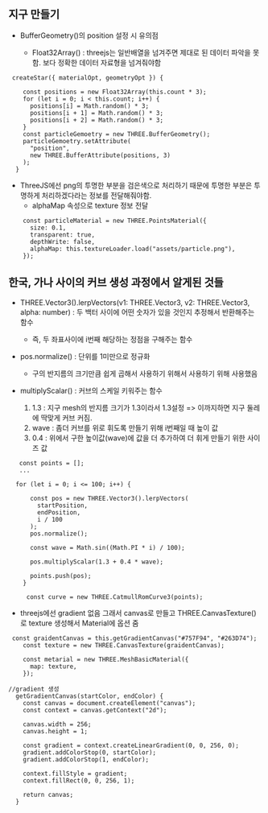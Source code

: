 ## 지구 만들기

- BufferGeometry()의 position 설정 시 유의점

  - Float32Array() : threejs는 일반배열을 넘겨주면 제대로 된 데이터 파악을 못함. 보다 정확한 데이터 자료형을 넘겨줘야함

```
 createStar({ materialOpt, geometryOpt }) {

    const positions = new Float32Array(this.count * 3);
    for (let i = 0; i < this.count; i++) {
      positions[i] = Math.random() * 3;
      positions[i + 1] = Math.random() * 3;
      positions[i + 2] = Math.random() * 3;
    }
    const particleGemoetry = new THREE.BufferGeometry();
    particleGemoetry.setAttribute(
      "position",
      new THREE.BufferAttribute(positions, 3)
    );
  }
```

- ThreeJS에선 png의 투명한 부분을 검은색으로 처리하기 때문에 투명한 부분은 투명하게 처리하겠다라는 정보를 전달해줘야함.
  - alphaMap 속성으로 texture 정보 전달

```
    const particleMaterial = new THREE.PointsMaterial({
      size: 0.1,
      transparent: true,
      depthWrite: false,
      alphaMap: this.textureLoader.load("assets/particle.png"),
    });

```

## 한국, 가나 사이의 커브 생성 과정에서 알게된 것들

- THREE.Vector3().lerpVectors(v1: THREE.Vector3, v2: THREE.Vector3, alpha: number) : 두 백터 사이에 어떤 숫자가 있을 것인지 추정해서 반환해주는 함수

  - 즉, 두 좌표사이에 i번째 해당하는 정점을 구해주는 함수

- pos.normalize() : 단위를 1미만으로 정규화

  - 구의 반지름의 크기만큼 쉽게 곱해서 사용하기 위해서 사용하기 위해 사용했음

- multiplyScalar() : 커브의 스케일 키워주는 함수
  1. 1.3 : 지구 mesh의 반지름 크기가 1.3이라서 1.3설정 => 이까지하면 지구 둘레에 딱맞게 커브 커짐.
  2. wave : 좀더 커브를 위로 휘도록 만들기 위해 i번째일 때 높이 값
  3. 0.4 : 위에서 구한 높이값(wave)에 값을 더 추가하여 더 휘게 만들기 위한 사이즈 값

```
   const points = [];
   ...

  for (let i = 0; i <= 100; i++) {

      const pos = new THREE.Vector3().lerpVectors(
        startPosition,
        endPosition,
        i / 100
      );
      pos.normalize();

      const wave = Math.sin((Math.PI * i) / 100);

      pos.multiplyScalar(1.3 + 0.4 * wave);

      points.push(pos);
    }

     const curve = new THREE.CatmullRomCurve3(points);
```

- threejs에선 gradient 없음 그래서 canvas로 만들고 THREE.CanvasTexture()로 texture 생성해서 Material에 옵션 줌

```
 const graidentCanvas = this.getGradientCanvas("#757F94", "#263D74");
    const texture = new THREE.CanvasTexture(graidentCanvas);

    const metarial = new THREE.MeshBasicMaterial({
      map: texture,
    });

//gradient 생성
  getGradientCanvas(startColor, endColor) {
    const canvas = document.createElement("canvas");
    const context = canvas.getContext("2d");

    canvas.width = 256;
    canvas.height = 1;

    const gradient = context.createLinearGradient(0, 0, 256, 0);
    gradient.addColorStop(0, startColor);
    gradient.addColorStop(1, endColor);

    context.fillStyle = gradient;
    context.fillRect(0, 0, 256, 1);

    return canvas;
  }
```
